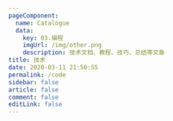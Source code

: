 ```yaml
---
pageComponent: 
  name: Catalogue
  data: 
    key: 03.编程
    imgUrl: /img/other.png
    description: 技术文档、教程、技巧、总结等文章
title: 技术
date: 2020-03-11 21:50:55
permalink: /code
sidebar: false
article: false
comment: false
editLink: false
---
```

